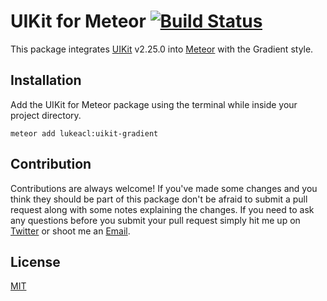 # UIKit for Meteor [![Build Status](https://travis-ci.org/lukeacl/uikit.svg?branch=gradient)](https://travis-ci.org/lukeacl/uikit)

This package integrates [UIKit](http://getuikit.com/) v2.25.0 into [Meteor](https://www.meteor.com/) with the Gradient style.

## Installation

Add the UIKit for Meteor package using the terminal while inside your project
directory.

```shell
meteor add lukeacl:uikit-gradient
```

## Contribution

Contributions are always welcome! If you've made some changes and you think they
should be part of this package don't be afraid to submit a pull request along
with some notes explaining the changes. If you need to ask any questions before
you submit your pull request simply hit me up on [Twitter](https://twitter.com/lukeacl) or shoot me an [Email](mailto:hello@lukeacl.com).

## License

[MIT](https://en.wikipedia.org/wiki/MIT_License)
